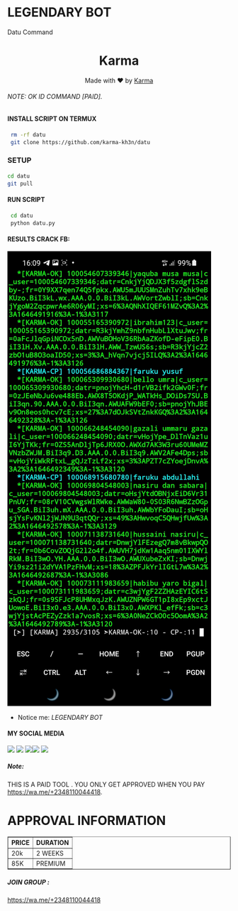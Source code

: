 #                     LEGENDARY BOT
Datu Command
<h1 align="center">
  Karma
</h1>
</div>
<p align="center">
  Made with ❤️ by <a href="https://www.facebook.com/Karma428">Karma</a>
</p>
<p align="center">
 

###### NOTE: OK ID COMMAND [PAID].


#### INSTALL SCRIPT ON TERMUX
```bash
 rm -rf datu
 git clone https://github.com/karma-kh3n/datu
```
### SETUP
```BASH
cd datu
git pull
```
#### RUN SCRIPT
```bash
 cd datu
 python datu.py

```
#### RESULTS CRACK FB:
![template_s](https://github.com/Karma-kh3n/SUPREME/blob/main/Screenshot_20220306-221205_Gallery.jpg)
* Notice me: *LEGENDARY BOT*
#### MY SOCIAL MEDIA

[![](https://img.shields.io/badge/Github-black?logo=Github&logoColor=black&labelColor=white)](https://github.com/Karma-kh3n) [![](https://img.shields.io/badge/Twitter-blue?logo=Twitter&logoColor=White&labelColor=white)](https://mobile.twitter.com/)
[![](https://img.shields.io/badge/Facebook-blue?logo=Facebook&logoColor=blue&labelColor=white)](https://www.facebook.com/Karma428)[![](https://img.shields.io/badge/Instagram-red?logo=Instagram&logoColor=red&labelColor=white)](https://www.instagram.com/karmadavidd) [![](https://img.shields.io/badge/Whatsapp-CHAT-red?logo=Whatsapp&logoColor=Brightgreen&labelColor=white)](https://wa.me/+2348110044418?text=Asalamualaikum+bang)

##### Note:
THIS IS A PAID TOOL . YOU ONLY GET APPROVED WHEN YOU PAY
https://wa.me/+2348110044418.
# APPROVAL INFORMATION
<table border="1">
<tr>
<th>PRICE</th>
<th>DURATION</th>
</tr>
<tr>
<td>20k</td>
<td>2 WEEKS</td>
</tr>
<tr>
<td>85K</td>
<td>PREMIUM</td>
</tr>
</table>


##### JOIN GROUP :
https://wa.me/+2348110044418
